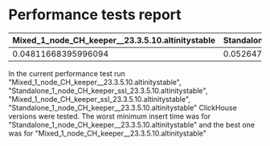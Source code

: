 # Performance tests report

| Mixed_1_node_CH_keeper__23.3.5.10.altinitystable| Standalone_1_node_CH_keeper_ssl_23.3.5.10.altinitystable| Mixed_1_node_CH_keeper_ssl_23.3.5.10.altinitystable| Standalone_1_node_CH_keeper__23.3.5.10.altinitystable |
| - | - | - | -  |
| 0.04811668395996094| 0.05264782905578613| 0.054331302642822266| 0.08564257621765137 |

In the current performance test run  "Mixed_1_node_CH_keeper__23.3.5.10.altinitystable",  "Standalone_1_node_CH_keeper_ssl_23.3.5.10.altinitystable",  "Mixed_1_node_CH_keeper_ssl_23.3.5.10.altinitystable",  "Standalone_1_node_CH_keeper__23.3.5.10.altinitystable" ClickHouse versions were tested. The worst minimum insert time was for "Standalone_1_node_CH_keeper__23.3.5.10.altinitystable" and the best one was for "Mixed_1_node_CH_keeper__23.3.5.10.altinitystable"